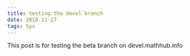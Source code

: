 ```yaml
---
title: testing the devel branch
date: 2018-11-27
tags: Sys
---
```

This post is for testing the beta branch on devel.mathhub.info
